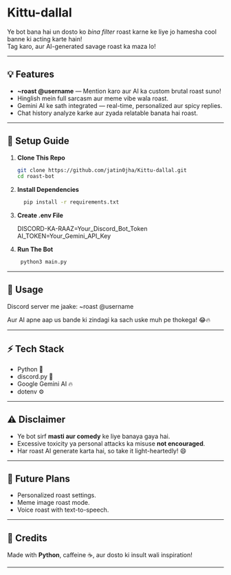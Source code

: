 # Kittu-dallal
Ye bot bana hai un dosto ko *bina filter* roast karne ke liye jo hamesha cool banne ki acting karte hain!  
Tag karo, aur AI-generated savage roast ka maza lo!  

---

## 💡 Features

- **~roast @username** — Mention karo aur AI ka custom brutal roast suno!
- Hinglish mein full sarcasm aur meme vibe wala roast.
- Gemini AI ke sath integrated — real-time, personalized aur spicy replies.
- Chat history analyze karke aur zyada relatable banata hai roast.

---

## 🚀 Setup Guide

1. **Clone This Repo**
   ```bash
   git clone https://github.com/jatin0jha/Kittu-dallal.git
   cd roast-bot
   ```

2. **Install Dependencies**
    ```bash
      pip install -r requirements.txt
    ```
3. **Create .env File**

    DISCORD-KA-RAAZ=Your_Discord_Bot_Token
    AI_TOKEN=Your_Gemini_API_Key


4.	**Run The Bot**
  	```bash
     python3 main.py
    ```

---

## 🧠 Usage

Discord server me jaake:
~roast @username

Aur AI apne aap us bande ki zindagi ka sach uske muh pe thokega! 😂🔥

---

## ⚡ Tech Stack

- Python 🐍  
- discord.py 💬  
- Google Gemini AI 🔥  
- dotenv ⚙️  

---

## ⚠️ Disclaimer

- Ye bot sirf **masti aur comedy** ke liye banaya gaya hai.
- Excessive toxicity ya personal attacks ka misuse **not encouraged**.
- Har roast AI generate karta hai, so take it light-heartedly! 😄

---

## 🎯 Future Plans

- Personalized roast settings.
- Meme image roast mode.
- Voice roast with text-to-speech.

---

## 💖 Credits

Made with **Python**, caffeine ☕, aur dosto ki insult wali inspiration!

---
